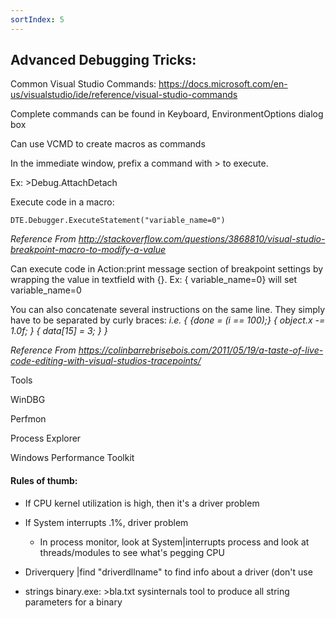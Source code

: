 ```yaml
---
sortIndex: 5
---
```


## Advanced Debugging Tricks:

Common Visual Studio Commands: <https://docs.microsoft.com/en-us/visualstudio/ide/reference/visual-studio-commands>

Complete commands can be found in Keyboard, EnvironmentOptions dialog box

Can use VCMD to create macros as commands

In the immediate window, prefix a command with > to execute.

Ex: >Debug.AttachDetach

Execute code in a macro:

`DTE.Debugger.ExecuteStatement("variable_name=0")`

*Reference From <http://stackoverflow.com/questions/3868810/visual-studio-breakpoint-macro-to-modify-a-value>*

Can execute code in Action:print message section of breakpoint settings by wrapping the value in textfield with {}. Ex: { variable_name=0} will set variable_name=0

You can also concatenate several instructions on the same line. They simply have to be separated by curly braces:
*i.e. { {done = (i == 100);} { object.x -= 1.0f; } { data\[15] = 3; } }*

*Reference From <https://colinbarrebrisebois.com/2011/05/19/a-taste-of-live-code-editing-with-visual-studios-tracepoints/>*

Tools

WinDBG

Perfmon

Process Explorer

Windows Performance Toolkit

#### Rules of thumb:

- If CPU kernel utilization is high, then it's a driver problem

- If System interrupts .1%, driver problem

  - In process monitor, look at System|interrupts process and look at threads/modules to see what's pegging CPU

- Driverquery |find "driverdllname" to find info about a driver (don't use

- strings binary.exe: >bla.txt sysinternals tool to produce all string parameters for a binary
